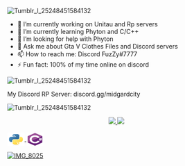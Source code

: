 ![Tumblr_l_25248451584132](https://user-images.githubusercontent.com/112905085/189124365-af1b495e-819c-4592-84e8-0d4f4ed979ba.gif)

- 🔭 I’m currently working on Unitau and Rp servers
- 🌱 I’m currently learning Phyton and C/C++
- 🤔 I’m looking for help with Phyton
- 💬 Ask me about Gta V Clothes Files and Discord servers
- 📫 How to reach me: Discord FuzZy#7777
- ⚡ Fun fact: 100% of my time online on discord

![Tumblr_l_25248451584132](https://user-images.githubusercontent.com/112905085/189124365-af1b495e-819c-4592-84e8-0d4f4ed979ba.gif)

My Discord RP Server:
discord.gg/midgardcity

![Tumblr_l_25248451584132](https://user-images.githubusercontent.com/112905085/189124365-af1b495e-819c-4592-84e8-0d4f4ed979ba.gif)

<div align="center">
  <a href="https://github.com/ThiagoFFRosa">
  <img height="180em" src="https://github-readme-stats.vercel.app/api?username=thiagoffrosa&show_icons=true&theme=dracula&include_all_commits=true&count_private=true"/>
  <img height="160em" src="https://github-readme-stats.vercel.app/api/top-langs/?username=thiagoffrosa&layout=compact&langs_count=7&theme=dracula"/>
</div>
<div style="display: inline_block"><br>
  <img align="center" alt="Rafa-Python" height="30" width="40" src="https://raw.githubusercontent.com/devicons/devicon/master/icons/python/python-original.svg">
  <img align="center" alt="Rafa-Csharp" height="30" width="40" src="https://raw.githubusercontent.com/devicons/devicon/master/icons/csharp/csharp-original.svg">
</div>

![IMG_8025](https://user-images.githubusercontent.com/112905085/189122553-bba9647d-be53-4f6c-9bbd-219e07d21575.gif)
